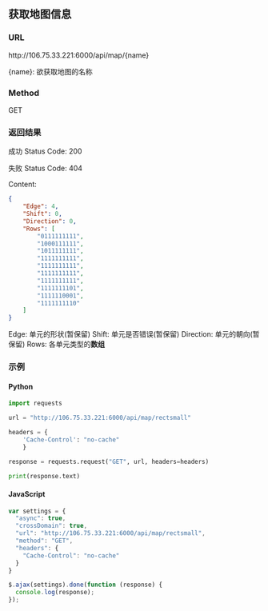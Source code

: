 ## 获取地图信息

### URL
ht<span></span>tp://106.75.33.221:6000/api/map/{name}

{name}: 欲获取地图的名称

### Method
GET

### 返回结果
成功 Status Code: 200

失败 Status Code: 404

Content: 
```json
{
    "Edge": 4,
    "Shift": 0,
    "Direction": 0,
    "Rows": [
        "0111111111",
        "1000111111",
        "1011111111",
        "1111111111",
        "1111111111",
        "1111111111",
        "1111111111",
        "1111111101",
        "1111110001",
        "1111111110"
    ]
}
```

Edge: 单元的形状(暂保留)
Shift: 单元是否错误(暂保留)
Direction: 单元的朝向(暂保留)
Rows: 各单元类型的**数组**

### 示例
#### Python
```python
import requests

url = "http://106.75.33.221:6000/api/map/rectsmall"

headers = {
    'Cache-Control': "no-cache"
    }

response = requests.request("GET", url, headers=headers)

print(response.text)
```

#### JavaScript
```javascript
var settings = {
  "async": true,
  "crossDomain": true,
  "url": "http://106.75.33.221:6000/api/map/rectsmall",
  "method": "GET",
  "headers": {
    "Cache-Control": "no-cache"
  }
}

$.ajax(settings).done(function (response) {
  console.log(response);
});
```